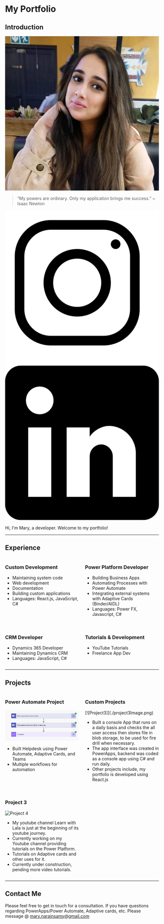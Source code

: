  # My Portfolio

## Introduction
![Profile Picture](./profile_picture_adjusted.png)

> “My powers are ordinary. Only my application brings me success.” ~ Isaac Newton

[![Instagram](./instagram.png)](https://www.instagram.com/learnwlala/)
[![LinkedIn](./linkedin.png)](https://www.linkedin.com/in/mary-narainsamy-294bb0102/)

Hi, I'm Mary, a developer. Welcome to my portfolio!

---

## Experience
<div style="display: grid; grid-template-columns: 1fr 1fr; grid-gap: 20px;">
  <div>
    <h3>Custom Development</h3>
    <ul>
      <li>Maintaining system code</li>
      <li>Web development</li>
      <li>Documentation</li>
      <li>Building custom applications</li>
      <li>Languages: React.js, JavaScript, C#</li>
    </ul>
  </div>
  <div>
    <h3>Power Platform Developer</h3>
    <ul>
      <li>Building Business Apps</li>
      <li>Automating Processes with Power Automate</li>
      <li>Integrating external systems with Adaptive Cards (Binder/AIDL)</li>
      <li>Languages: Power FX, Javascript, C#</li>
    </ul>
  </div>
  <div>
    <h3>CRM Developer</h3>
    <ul>
      <li>Dynamics 365 Developer</li>
      <li>Maintaining Dynamics CRM</li>
      <li>Languages: JavaScript, C#</li>
    </ul>
  </div>
  <div>
    <h3>Tutorials & Development</h3>
    <ul>
      <li>YouTube Tutorials</li>
      <li>Freelance App Dev</li>
    </ul>
  </div>
</div>

---

## Projects
<div style="display: grid; grid-template-columns: 1fr 1fr; grid-gap: 20px;">
  <div>
    <h3>Power Automate Project</h3>
    <img src="./Project2Image.png" alt="Project 2">
    <ul>
      <li>Built Helpdesk using Power Automate, Adaptive Cards, and Teams</li>
      <li>Multiple workflows for automation</li>
    </ul>
  </div>
  <div>
    <h3>Custom Projects</h3>
    [![Project3]](./project3Image.png)
    <ul>
      <li>Built a console App that runs on a daily basis and checks the all user access then stores file in blob storage, to be used for fire drill when necessary.</li>
      <li>The app interface was created in PowerApps, backend was coded as a console app using C# and run daily.</li>
      <li>Other projects include, my portfolio is developed using React.js</li>
    </ul>
  </div>
  <div>
    <h3>Project 3</h3>
    <img src={project4Image} alt="Project 4" className="project-image" />
    <ul>
      <li>My youtube channel Learn with Lala is just at the beginning of its youtube journey.</li>
      <li>Currently working on my Youtube channel providing tutorials on the Power Platform.</li>
      <li>Tutorials on Adaptive cards and other uses for it.</li>
      <li>Currently under construction, pending more video tutorials.</li>
    </ul>
  </div>
</div>

---

## Contact Me
Please feel free to get in touch for a consultation. If you have questions regarding PowerApps/Power Automate, Adaptive cards, etc.
Please message @
[mary.narainsamy@gmail.com](mailto:mary.narainsamy@gmail.com) 
